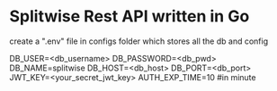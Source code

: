 # Splitwise Rest API written in Go

create a ".env" file in configs folder which stores all the db and config

DB_USER=<db_username>
DB_PASSWORD=<db_pwd>
DB_NAME=splitwise
DB_HOST=<db_host>
DB_PORT=<db_port>
JWT_KEY=<your_secret_jwt_key>
AUTH_EXP_TIME=10 #in minute
